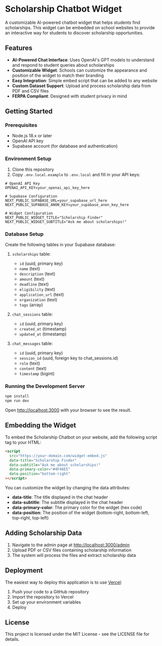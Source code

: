 # Scholarship Chatbot Widget

A customizable AI-powered chatbot widget that helps students find scholarships. This widget can be embedded on school websites to provide an interactive way for students to discover scholarship opportunities.

## Features

- **AI-Powered Chat Interface**: Uses OpenAI's GPT models to understand and respond to student queries about scholarships
- **Customizable Widget**: Schools can customize the appearance and position of the widget to match their branding
- **Easy Integration**: Simple embed script that can be added to any website
- **Custom Dataset Support**: Upload and process scholarship data from PDF and CSV files
- **FERPA Compliant**: Designed with student privacy in mind

## Getting Started

### Prerequisites

- Node.js 18.x or later
- OpenAI API key
- Supabase account (for database and authentication)

### Environment Setup

1. Clone this repository
2. Copy `.env.local.example` to `.env.local` and fill in your API keys:

```
# OpenAI API Key
OPENAI_API_KEY=your_openai_api_key_here

# Supabase Configuration
NEXT_PUBLIC_SUPABASE_URL=your_supabase_url_here
NEXT_PUBLIC_SUPABASE_ANON_KEY=your_supabase_anon_key_here

# Widget Configuration
NEXT_PUBLIC_WIDGET_TITLE="Scholarship Finder"
NEXT_PUBLIC_WIDGET_SUBTITLE="Ask me about scholarships!"
```

### Database Setup

Create the following tables in your Supabase database:

1. `scholarships` table:

   - `id` (uuid, primary key)
   - `name` (text)
   - `description` (text)
   - `amount` (text)
   - `deadline` (text)
   - `eligibility` (text)
   - `application_url` (text)
   - `organization` (text)
   - `tags` (array)

2. `chat_sessions` table:

   - `id` (uuid, primary key)
   - `created_at` (timestamp)
   - `updated_at` (timestamp)

3. `chat_messages` table:
   - `id` (uuid, primary key)
   - `session_id` (uuid, foreign key to chat_sessions.id)
   - `role` (text)
   - `content` (text)
   - `timestamp` (bigint)

### Running the Development Server

```bash
npm install
npm run dev
```

Open [http://localhost:3000](http://localhost:3000) with your browser to see the result.

## Embedding the Widget

To embed the Scholarship Chatbot on your website, add the following script tag to your HTML:

```html
<script
  src="https://your-domain.com/widget-embed.js"
  data-title="Scholarship Finder"
  data-subtitle="Ask me about scholarships!"
  data-primary-color="#4F46E5"
  data-position="bottom-right"
></script>
```

You can customize the widget by changing the data attributes:

- **data-title**: The title displayed in the chat header
- **data-subtitle**: The subtitle displayed in the chat header
- **data-primary-color**: The primary color for the widget (hex code)
- **data-position**: The position of the widget (bottom-right, bottom-left, top-right, top-left)

## Adding Scholarship Data

1. Navigate to the admin page at [http://localhost:3000/admin](http://localhost:3000/admin)
2. Upload PDF or CSV files containing scholarship information
3. The system will process the files and extract scholarship data

## Deployment

The easiest way to deploy this application is to use [Vercel](https://vercel.com):

1. Push your code to a GitHub repository
2. Import the repository to Vercel
3. Set up your environment variables
4. Deploy

## License

This project is licensed under the MIT License - see the LICENSE file for details.
